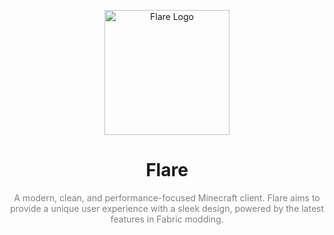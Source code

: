<p align="center">
  <img src="https://assets.flare.uk.to/flare/icons/logo_full.png" alt="Flare Logo" height="200">
</p>

<h1 align="center" style="font-family: 'SF Pro Display', sans-serif;">Flare</h1>

<p align="center" style="font-family: 'SF Pro Display', sans-serif; color: grey;">
  A modern, clean, and performance-focused Minecraft client. Flare aims to provide a unique user experience with a sleek design, powered by the latest features in Fabric modding.
</p>

<!-- To use SF Pro Display, ensure the font is installed on the system or link to a hosted version if possible -->
